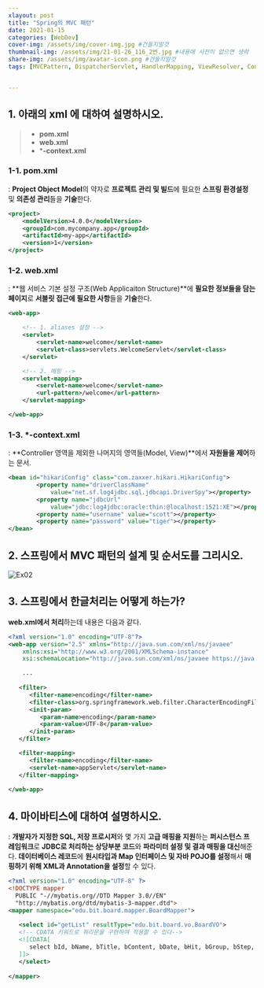 ```yaml
---
xlayout: post
title: "Spring의 MVC 패턴"
date: 2021-01-15
categories: [WebDev]
cover-img: /assets/img/cover-img.jpg #건들지말것
thumbnail-img: /assets/img/21-01-26_116_2번.jpg #내용에 사진이 없으면 생략
share-img: /assets/img/avatar-icon.png #건들지말것
tags: [MVCPattern, DispatcherServlet, HandlerMapping, ViewResolver, Controller, View, MyBatis]


---
```


## 1. 아래의 xml 에 대하여 설명하시오. ##
> - **pom.xml**
> - **web.xml**
> - ***-context.xml**

### 1-1. pom.xml

: **Project Object Model**의 약자로 **프로젝트 관리 및 빌드**에 필요한 **스프링 환경설정** 및 **의존성 관리**들을 **기술**한다.

```xml
<project> 
    <modelVersion>4.0.0</modelVersion> 
    <groupId>com.mycompany.app</groupId> 
    <artifactId>my-app</artifactId> 
    <version>1</version> 
</project>
```

### 1-2. web.xml

: **웹 서비스 기본 설정 구조(Web Applicaiton Structure)**에 **필요한 정보들을 담는 페이지**로 **서블릿 접근에 필요한 사항**들을 **기술**한다.

```xml
<web-app>

    <!-- 1. aliases 설정 -->
    <servlet>
        <servlet-name>welcome</servlet-name>
        <servlet-class>servlets.WelcomeServlet</servlet-class>
    </servlet>

    <!-- 2. 매핑 -->
    <servlet-mapping>
        <servlet-name>welcome</servlet-name>
        <url-pattern>/welcome</url-pattern>
    </servlet-mapping>

</web-app>
```

### 1-3. *-context.xml

: **Controller 영역을 제외한 나머지의 영역들(Model, View)**에서 **자원들을 제어**하는 문서.

```xml
<bean id="hikariConfig" class="com.zaxxer.hikari.HikariConfig">
		<property name="driverClassName"
			value="net.sf.log4jdbc.sql.jdbcapi.DriverSpy"></property>
		<property name="jdbcUrl"
			value="jdbc:log4jdbc:oracle:thin:@localhost:1521:XE"></property>
		<property name="username" value="scott"></property>
		<property name="password" value="tiger"></property>
</bean>
```

## 2. 스프링에서 MVC 패턴의 설계 및 순서도를 그리시오. ##

![Ex02](/assets/img/21-01-26_116_2번.jpg)

## 3. 스프링에서 한글처리는 어떻게 하는가? ##

**web.xml에서 처리**하는데 내용은 다음과 같다.

```xml
<?xml version="1.0" encoding="UTF-8"?>
<web-app version="2.5" xmlns="http://java.sun.com/xml/ns/javaee"
	xmlns:xsi="http://www.w3.org/2001/XMLSchema-instance"
	xsi:schemaLocation="http://java.sun.com/xml/ns/javaee https://java.sun.com/xml/ns/javaee/web-app_2_5.xsd">

	...
	
   <filter>
      <filter-name>encoding</filter-name>
      <filter-class>org.springframework.web.filter.CharacterEncodingFilter</filter-class>
      <init-param>
         <param-name>encoding</param-name>
         <param-value>UTF-8</param-value>
      </init-param>
   </filter>

   <filter-mapping>
      <filter-name>encoding</filter-name>
      <servlet-name>appServlet</servlet-name>
   </filter-mapping>	
	
</web-app>
```

## 4. 마이바티스에 대하여 설명하시오. ##

: **개발자가 지정한 SQL, 저장 프로시저**와 몇 가지 **고급 매핑을 지원**하는 **퍼시스턴스 프레임워크**로 **JDBC로 처리하는 상당부분 코드**와 **파라미터 설정 및 결과 매핑을 대신**해준다. **데이터베이스 레코드**에 **원시타입과 Map 인터페이스 및 자바 POJO를 설정**해서 **매핑하기 위해 XML과 Annotation을 설정**할 수 있다.

```xml
<?xml version="1.0" encoding="UTF-8" ?>
<!DOCTYPE mapper
  PUBLIC "-//mybatis.org//DTD Mapper 3.0//EN"
  "http://mybatis.org/dtd/mybatis-3-mapper.dtd">
<mapper namespace="edu.bit.board.mapper.BoardMapper">
   
   <select id="getList" resultType="edu.bit.board.vo.BoardVO">
   <!-- CDATA 키워드로 쿼리문을 구현하여 적용할 수 있다-->
   <![CDATA[
      select bId, bName, bTitle, bContent, bDate, bHit, bGroup, bStep, bIndent from mvc_board order by bGroup desc, bStep asc
   ]]>
   </select>
   
</mapper>
```
